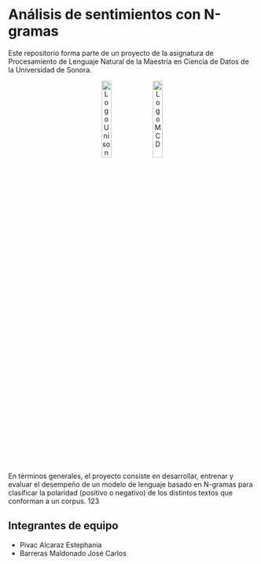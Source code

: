 # Análisis de sentimientos con N-gramas

Este repositorio forma parte de un proyecto de la asignatura de Procesamiento de Lenguaje Natural de la Maestría en Ciencia de Datos de la Universidad de Sonora.

<p align="center">
  <img src="https://github.com/josemal98/Cheap_flights_Airflow/assets/90294947/8e5592f9-0cb2-4dd0-ab1e-88647e20576e" alt="Logo Unison" width="20%" height="20%">
  <img src="https://github.com/josemal98/Cheap_flights_Airflow/assets/90294947/559ccb14-a5d8-4861-9f82-df1a9f4ea62a" alt="Logo MCD" width="20%" height="20%">
</p>

En términos generales, el proyecto consiste en desarrollar, entrenar y evaluar el desempeño de un modelo de lenguaje basado en N-gramas para clasificar la polaridad (positivo o negativo) de los distintos textos que conforman a un corpus. 123

## Integrantes de equipo

- Pivac Alcaraz Estephania
- Barreras Maldonado José Carlos

